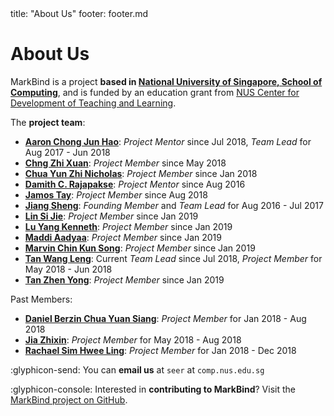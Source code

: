 <frontmatter>
  title: "About Us"
  footer: footer.md
</frontmatter>

<include src="./common/header.md" />

# About Us

<span class="lead">MarkBind is a project **based in [National University of Singapore, School of Computing](http://www.comp.nus.edu.sg/)**, and is funded by an education grant from [NUS Center for Development of Teaching and Learning](http://www.cdtl.nus.edu.sg/).</span>

The **project team**:

* [**Aaron Chong Jun Hao**](https://github.com/acjh): _Project Mentor_ since Jul 2018, _Team Lead_ for Aug 2017 - Jun 2018
* [**Chng Zhi Xuan**](https://github.com/Chng-Zhi-Xuan): _Project Member_ since May 2018
* [**Chua Yun Zhi Nicholas**](https://github.com/nicholaschuayunzhi): _Project Member_ since Jan 2018
* [**Damith C. Rajapakse**](https://www.comp.nus.edu.sg/~damithch/): _Project Mentor_ since Aug 2016
* [**Jamos Tay**](https://github.com/jamos-tay): _Project Member_ since Aug 2018
* [**Jiang Sheng**](https://github.com/Gisonrg): _Founding Member_ and _Team Lead_ for Aug 2016 - Jul 2017
* [**Lin Si Jie**](https://www.github.com/sijie123): _Project Member_ since Jan 2019
* [**Lu Yang Kenneth**](https://github.com/luyangkenneth): _Project Member_ since Jan 2019
* [**Maddi Aadyaa**](https://www.github.com/amad-person): _Project Member_ since Jan 2019
* [**Marvin Chin Kun Song**](https://www.github.com/marvinchin): _Project Member_ since Jan 2019
* [**Tan Wang Leng**](https://github.com/yamgent): Current _Team Lead_ since Jul 2018, _Project Member_ for May 2018 - Jun 2018
* [**Tan Zhen Yong**](https://www.github.com/Xenonym): _Project Member_ since Jan 2019

Past Members:
* [**Daniel Berzin Chua Yuan Siang**](https://github.com/danielbrzn): _Project Member_ for Jan 2018 - Aug 2018
* [**Jia Zhixin**](https://github.com/nusjzx): _Project Member_ for May 2018 - Aug 2018
* [**Rachael Sim Hwee Ling**](https://github.com/rachx): _Project Member_ for Jan 2018 - Dec 2018

:glyphicon-send: You can **email us** at `seer` at `comp.nus.edu.sg`

:glyphicon-console: Interested in **contributing to MarkBind**? Visit the [MarkBind project on GitHub](https://github.com/MarkBind/markbind).
